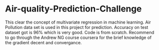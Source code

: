 # Air-quality-Prediction-Challenge
This clear the concept of multivariate regression in machine learning. Air Pollution data set is used in this project for prediction. Accuracy on test dataset got is 96% which is very good.
Code is from scratch. Recommend to go through the Andrew NG course coursera for the brief knowledge of the gradient decent and convergance.
